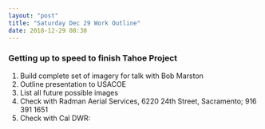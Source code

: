 ```yaml
---
layout: "post"
title: "Saturday Dec 29 Work Outline"
date: 2018-12-29 08:30
---
```

### Getting up to speed to finish Tahoe Project
1. Build complete set of imagery for talk with Bob Marston
2. Outline presentation to USACOE
3. List all future possible images
4. Check with Radman Aerial Services, 6220 24th Street, Sacramento; 916 391 1651
5. Check with Cal DWR:
